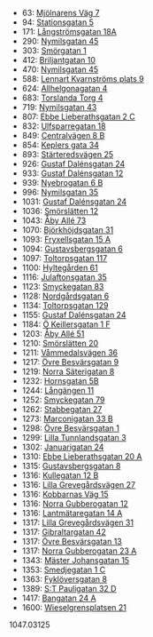 - 63: [Mjölnarens Väg 7](https://www.homeq.se/lagenhet/59405-2rum-molnlycke-vastra-gotalands-lan-mjolnarens-vag/?ht_source=individual.59405&ht_container=search_results_list&ht_position=50&)
- 94: [Stationsgatan 5](https://www.homeq.se/lagenhet/58838-2rum-ytterby-vastra-gotalands-lan-stationsgatan/?ht_source=individual.58838&ht_container=search_results_list&ht_position=83&)
- 171: [Långströmsgatan 18A](https://www.homeq.se/lagenhet/59114-2rum-goteborg-vastra-gotalands-lan-langstromsgatan/?ht_source=individual.59114&ht_container=search_results_list&ht_position=69&)
- 290: [Nymilsgatan 45](https://www.homeq.se/lagenhet/58821-2rum-goteborg-vastra-gotalands-lan-nymilsgatan/?ht_source=individual.58821&ht_container=search_results_list&ht_position=11&)
- 303: [Smörgatan 1](https://www.homeq.se/lagenhet/59413-2rum-goteborg-vastra-gotalands-lan-smorgatan/?ht_source=individual.59413&ht_container=search_results_list&ht_position=26&)
- 412: [Briljantgatan 10](https://www.homeq.se/lagenhet/59451-2rum-vastra-frolunda-vastra-gotalands-lan-briljantgatan/?ht_source=individual.59451&ht_container=search_results_list&ht_position=18&)
- 470: [Nymilsgatan 45](https://www.homeq.se/lagenhet/59058-2rum-goteborg-vastra-gotalands-lan-nymilsgatan/?ht_source=individual.59058&ht_container=search_results_list&ht_position=10&)
- 588: [Lennart Kvarnströms plats 9](https://www.homeq.se/lagenhet/59392-2rum-goteborg-vastra-gotalands-lan-lennart-kvarnstroms-plats/?ht_source=individual.59392&ht_container=search_results_list&ht_position=39&)
- 624: [Allhelgonagatan 4](https://www.homeq.se/lagenhet/59175-3rum-goteborg-vastra-gotalands-lan-allhelgonagatan/?ht_source=individual.59175&ht_container=search_results_list&ht_position=76&)
- 683: [Torslanda Torg 4](https://www.homeq.se/lagenhet/56863-2rum-torslanda-vastra-gotalands-lan-torslanda-torg/?ht_source=individual.56863&ht_container=search_results_list&ht_position=81&)
- 719: [Nymilsgatan 43](https://www.homeq.se/lagenhet/59056-2rum-goteborg-vastra-gotalands-lan-nymilsgatan/?ht_source=individual.59056&ht_container=search_results_list&ht_position=9&)
- 807: [Ebbe Lieberathsgatan 2 C](https://www.homeq.se/lagenhet/59488-2rum-goteborg-vastra-gotalands-lan-ebbe-lieberathsgatan/?ht_source=individual.59488&ht_container=search_results_list&ht_position=28&)
- 832: [Ulfsparregatan 18](https://www.homeq.se/lagenhet/59473-2rum-goteborg-vastra-gotalands-lan-ulfsparregatan/?ht_source=individual.59473&ht_container=search_results_list&ht_position=43&)
- 849: [Centralvägen 8 B](https://www.homeq.se/lagenhet/58982-2rum-goteborg-vastra-gotalands-lan-centralvagen/?ht_source=individual.58982&ht_container=search_results_list&ht_position=38&)
- 854: [Keplers gata 34](https://www.homeq.se/lagenhet/58571-2rum-goteborg-vastra-gotalands-lan-keplers-gata/?ht_source=individual.58571&ht_container=search_results_list&ht_position=77&)
- 893: [Stärteredsvägen 25](https://www.homeq.se/lagenhet/58970-2rum-goteborg-vastra-gotalands-lan-starteredsvagen/?ht_source=individual.58970&ht_container=search_results_list&ht_position=80&)
- 926: [Gustaf Dalénsgatan 24](https://www.homeq.se/lagenhet/58874-2rum-goteborg-vastra-gotalands-lan-gustaf-dalensgatan/?ht_source=individual.58874&ht_container=search_results_list&ht_position=62&)
- 933: [Gustaf Dalénsgatan 12](https://www.homeq.se/lagenhet/58525-2rum-goteborg-vastra-gotalands-lan-gustaf-dalensgatan/?ht_source=individual.58525&ht_container=search_results_list&ht_position=55&)
- 939: [Nyebrogatan 6 B](https://www.homeq.se/lagenhet/57057-2rum-alingsas-vastra-gotalands-lan-nyebrogatan/?ht_source=individual.57057&ht_container=search_results_list&ht_position=89&)
- 996: [Nymilsgatan 35](https://www.homeq.se/lagenhet/58818-2rum-goteborg-vastra-gotalands-lan-nymilsgatan/?ht_source=individual.58818&ht_container=search_results_list&ht_position=13&)
- 1031: [Gustaf Dalénsgatan 24](https://www.homeq.se/lagenhet/58527-2rum-goteborg-vastra-gotalands-lan-gustaf-dalensgatan/?ht_source=individual.58527&ht_container=search_results_list&ht_position=60&)
- 1036: [Smörslätten 12](https://www.homeq.se/lagenhet/58658-3rum-goteborg-vastra-gotalands-lan-smorslatten/?ht_source=individual.58658&ht_container=search_results_list&ht_position=65&)
- 1043: [Åby Allé 73](https://www.homeq.se/lagenhet/58453-2rum-goteborg-vastra-gotalands-lan-aby-alle/?ht_source=individual.58453&ht_container=search_results_list&ht_position=2&)
- 1070: [Björkhöjdsgatan 31](https://www.homeq.se/lagenhet/58864-2rum-vastra-frolunda-vastra-gotalands-lan-bjorkhojdsgatan/?ht_source=individual.58864&ht_container=search_results_list&ht_position=20&)
- 1093: [Fryxellsgatan 15 A](https://www.homeq.se/lagenhet/57460-2rum-goteborg-vastra-gotalands-lan-fryxellsgatan/?ht_source=individual.57460&ht_container=search_results_list&ht_position=63&)
- 1094: [Gustavsbergsgatan 6](https://www.homeq.se/lagenhet/59112-2rum-molndal-vastra-gotalands-lan-gustavsbergsgatan/?ht_source=individual.59112&ht_container=search_results_list&ht_position=14&)
- 1097: [Toltorpsgatan 117](https://www.homeq.se/lagenhet/56342-2rum-molndal-vastra-gotalands-lan-toltorpsgatan/?ht_source=individual.56342&ht_container=search_results_list&ht_position=6&)
- 1100: [Hyltegården 61](https://www.homeq.se/lagenhet/59141-2rum-goteborg-vastra-gotalands-lan-hyltegarden/?ht_source=individual.59141&ht_container=search_results_list&ht_position=3&)
- 1116: [Julaftonsgatan 35](https://www.homeq.se/lagenhet/59109-2rum-goteborg-vastra-gotalands-lan-julaftonsgatan/?ht_source=individual.59109&ht_container=search_results_list&ht_position=79&)
- 1123: [Smyckegatan 83](https://www.homeq.se/lagenhet/59436-3rum-vastra-frolunda-vastra-gotalands-lan-smyckegatan/?ht_source=individual.59436&ht_container=search_results_list&ht_position=22&)
- 1128: [Nordgårdsgatan 6](https://www.homeq.se/lagenhet/58893-2rum-goteborg-vastra-gotalands-lan-nordgardsgatan/?ht_source=individual.58893&ht_container=search_results_list&ht_position=27&)
- 1134: [Toltorpsgatan 129](https://www.homeq.se/lagenhet/56343-2rum-molndal-vastra-gotalands-lan-toltorpsgatan/?ht_source=individual.56343&ht_container=search_results_list&ht_position=5&)
- 1155: [Gustaf Dalénsgatan 24](https://www.homeq.se/lagenhet/57679-2rum-goteborg-vastra-gotalands-lan-gustaf-dalensgatan/?ht_source=individual.57679&ht_container=search_results_list&ht_position=61&)
- 1184: [Ö Keillersgatan 1 F](https://www.homeq.se/lagenhet/59418-2rum-goteborg-vastra-gotalands-lan-o-keillersgatan/?ht_source=individual.59418&ht_container=search_results_list&ht_position=52&)
- 1203: [Åby Allé 51](https://www.homeq.se/lagenhet/58450-2rum-goteborg-vastra-gotalands-lan-aby-alle/?ht_source=individual.58450&ht_container=search_results_list&ht_position=1&)
- 1210: [Smörslätten 20](https://www.homeq.se/lagenhet/58654-2rum-goteborg-vastra-gotalands-lan-smorslatten/?ht_source=individual.58654&ht_container=search_results_list&ht_position=64&)
- 1211: [Våmmedalsvägen 36](https://www.homeq.se/lagenhet/57695-3rum-kallered-vastra-gotalands-lan-vammedalsvagen/?ht_source=individual.57695&ht_container=search_results_list&ht_position=8&)
- 1217: [Övre Besvärsgatan 9](https://www.homeq.se/lagenhet/57524-3rum-goteborg-vastra-gotalands-lan-ovre-besvarsgatan/?ht_source=individual.57524&ht_container=search_results_list&ht_position=33&)
- 1219: [Norra Säterigatan 8](https://www.homeq.se/lagenhet/58683-2rum-goteborg-vastra-gotalands-lan-norra-saterigatan/?ht_source=individual.58683&ht_container=search_results_list&ht_position=48&)
- 1232: [Hornsgatan 5B](https://www.homeq.se/lagenhet/58842-3rum-goteborg-vastra-gotalands-lan-hornsgatan/?ht_source=individual.58842&ht_container=search_results_list&ht_position=67&)
- 1244: [Långängen 11](https://www.homeq.se/lagenhet/57677-2rum-goteborg-vastra-gotalands-lan-langangen/?ht_source=individual.57677&ht_container=search_results_list&ht_position=54&)
- 1252: [Smyckegatan 79](https://www.homeq.se/lagenhet/58590-3rum-vastra-frolunda-vastra-gotalands-lan-smyckegatan/?ht_source=individual.58590&ht_container=search_results_list&ht_position=23&)
- 1262: [Stabbegatan 27](https://www.homeq.se/lagenhet/54249-2rum-goteborg-vastra-gotalands-lan-stabbegatan/?ht_source=individual.54249&ht_container=search_results_list&ht_position=53&)
- 1273: [Marconigatan 33 B](https://www.homeq.se/lagenhet/57972-2rum-vastra-frolunda-vastra-gotalands-lan-marconigatan/?ht_source=individual.57972&ht_container=search_results_list&ht_position=7&)
- 1298: [Övre Besvärsgatan 1](https://www.homeq.se/lagenhet/57536-2rum-goteborg-vastra-gotalands-lan-ovre-besvarsgatan/?ht_source=individual.57536&ht_container=search_results_list&ht_position=35&)
- 1299: [Lilla Tunnlandsgatan 3](https://www.homeq.se/lagenhet/56749-2rum-goteborg-vastra-gotalands-lan-lilla-tunnlandsgatan/?ht_source=individual.56749&ht_container=search_results_list&ht_position=16&)
- 1302: [Januarigatan 24](https://www.homeq.se/lagenhet/59111-3rum-goteborg-vastra-gotalands-lan-januarigatan/?ht_source=individual.59111&ht_container=search_results_list&ht_position=78&)
- 1310: [Ebbe Lieberathsgatan 20 A](https://www.homeq.se/lagenhet/56818-2rum-goteborg-vastra-gotalands-lan-ebbe-lieberathsgatan/?ht_source=individual.56818&ht_container=search_results_list&ht_position=19&)
- 1315: [Gustavsbergsgatan 8](https://www.homeq.se/lagenhet/57971-2rum-molndal-vastra-gotalands-lan-gustavsbergsgatan/?ht_source=individual.57971&ht_container=search_results_list&ht_position=15&)
- 1316: [Kullegatan 12 B](https://www.homeq.se/lagenhet/58491-3rum-goteborg-vastra-gotalands-lan-kullegatan/?ht_source=individual.58491&ht_container=search_results_list&ht_position=21&)
- 1316: [Lilla Grevegårdsvägen 27](https://www.homeq.se/lagenhet/59249-3rum-vastra-frolunda-vastra-gotalands-lan-lilla-grevegardsvagen/?ht_source=individual.59249&ht_container=search_results_list&ht_position=24&)
- 1316: [Kobbarnas Väg 15](https://www.homeq.se/lagenhet/58042-2rum-goteborg-vastra-gotalands-lan-kobbarnas-vag/?ht_source=individual.58042&ht_container=search_results_list&ht_position=44&)
- 1316: [Norra Gubberogatan 12](https://www.homeq.se/lagenhet/57294-2rum-goteborg-vastra-gotalands-lan-norra-gubberogatan/?ht_source=individual.57294&ht_container=search_results_list&ht_position=47&)
- 1316: [Lantmätaregatan 14 A](https://www.homeq.se/lagenhet/57678-2rum-goteborg-vastra-gotalands-lan-lantmataregatan/?ht_source=individual.57678&ht_container=search_results_list&ht_position=59&)
- 1317: [Lilla Grevegårdsvägen 31](https://www.homeq.se/lagenhet/57077-3rum-vastra-frolunda-vastra-gotalands-lan-lilla-grevegardsvagen/?ht_source=individual.57077&ht_container=search_results_list&ht_position=25&)
- 1317: [Gibraltargatan 42](https://www.homeq.se/lagenhet/54220-2rum-goteborg-vastra-gotalands-lan-gibraltargatan/?ht_source=individual.54220&ht_container=search_results_list&ht_position=31&)
- 1317: [Övre Besvärsgatan 13](https://www.homeq.se/lagenhet/57532-2rum-goteborg-vastra-gotalands-lan-ovre-besvarsgatan/?ht_source=individual.57532&ht_container=search_results_list&ht_position=34&)
- 1317: [Norra Gubberogatan 23 A](https://www.homeq.se/lagenhet/59189-2rum-goteborg-vastra-gotalands-lan-norra-gubberogatan/?ht_source=individual.59189&ht_container=search_results_list&ht_position=45&)
- 1343: [Mäster Johansgatan 15](https://www.homeq.se/lagenhet/58044-2rum-goteborg-vastra-gotalands-lan-master-johansgatan/?ht_source=individual.58044&ht_container=search_results_list&ht_position=46&)
- 1353: [Smedjegatan 1 C](https://www.homeq.se/lagenhet/57587-2rum-goteborg-vastra-gotalands-lan-smedjegatan/?ht_source=individual.57587&ht_container=search_results_list&ht_position=40&)
- 1363: [Fyklöversgatan 8](https://www.homeq.se/lagenhet/57537-4rum-goteborg-vastra-gotalands-lan-fykloversgatan/?ht_source=individual.57537&ht_container=search_results_list&ht_position=66&)
- 1389: [S:T Pauligatan 32 D](https://www.homeq.se/lagenhet/58199-3rum-goteborg-vastra-gotalands-lan-s:t-pauligatan/?ht_source=individual.58199&ht_container=search_results_list&ht_position=41&)
- 1417: [Bangatan 24 A](https://www.homeq.se/lagenhet/57075-2rum-goteborg-vastra-gotalands-lan-bangatan/?ht_source=individual.57075&ht_container=search_results_list&ht_position=37&)
- 1600: [Wieselgrensplatsen 21](https://www.homeq.se/lagenhet/57873-2rum-goteborg-vastra-gotalands-lan-wieselgrensplatsen/?ht_source=individual.57873&ht_container=search_results_list&ht_position=58&)

1047.03125
